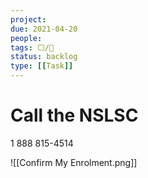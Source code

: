 ```yaml
---
project:
due: 2021-04-20
people:
tags: ⬜/🚂 
status: backlog
type: [[Task]]
---
```


# Call the NSLSC

1 888 815-4514

![[Confirm My Enrolment.png]]